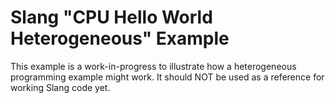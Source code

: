 Slang "CPU Hello World Heterogeneous" Example
===============================

This example is a work-in-progress to illustrate how a heterogeneous programming example might work.  It should NOT be used as a reference for working Slang code yet.
